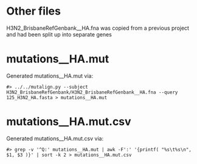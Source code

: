 Other files
============
H3N2_BrisbaneRefGenbank__HA.fna was copied from a previous project and had been split up into separate genes

mutations__HA.mut
=================

Generated mutations__HA.mut via:

``#> ../../mutalign.py --subject H3N2_BrisbaneRefGenbank/H3N2_BrisbaneRefGenbank__HA.fna --query 125_H3N2_HA.fasta > mutations__HA.mut``

mutations__HA.mut.csv
=====================

Generated mutations__HA.mut.csv via:

``#> grep -v '^Q:' mutations__HA.mut | awk -F':' '{printf( "%s\t%s\n", $1, $3 )}' | sort -k 2 > mutations__HA.mut.csv``
